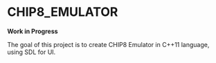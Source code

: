 # CHIP8_EMULATOR

**Work in Progress**

The goal of this project is to create CHIP8 Emulator in C++11 language, using SDL for UI.
